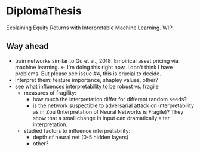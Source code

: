 # DiplomaThesis
Explaining Equity Returns with Interpretable Machine Learning. WIP.

## Way ahead 
- train networks similar to Gu et al., 2018: Empirical asset pricing via machine learning. <- I'm doing this right now, I don't think I have problems. But please see issue #4, this is crucial to decide.
- interpret them: feature importance, shapley values, other?
- see what influences interpretability to be robust vs. fragile  
  - measures of fragility: 
       - how much the interpretation differ for different random seeds? 
       - is the network suspectible to adversarial attack on interpretability as in Zou (Interpretation of Neural Networks is Fragile)? They show that a small change in input can dramatically alter interpretation.  
  - studied factors to influence interpretability: 
      - depth of neural net (0-5 hidden layers)
      - other?

